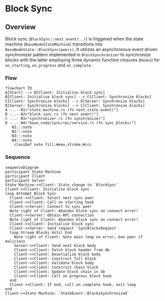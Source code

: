 # Block Sync

## Overview

Block sync (`BlockSync::next_event(..)`) is triggered when the state machine (`BaseNodeStateMachine`) transitions into `BaseNodeState::BlockSync(peers)`. It utilizes an asynchronous event driven synchronizer pattern implemented in `BlockSynchronizer` to synchronize blocks with the latter employing three dynamic function closures (`Hooks`) for `on_starting`, `on_progress` and `on_complete`

### Flow

```mermaid
flowchart TD
A[Start] --> B[Client: Initialise block sync]
B[Client: Initialise block sync] --> C[Client: Synchronize blocks]
C[Client: Synchronize blocks] --> D[Server: Synchronize blocks]
D[Server: Synchronize blocks] --> C[Client: Synchronize blocks]
A -..- N1>"state_machine.rs (fn next_state_event)"]
B -..- N2>"block_sync.rs (fn next_event)"]
C -..- N3>"synchronizer.rs (fn synchronize)"]
D -..- N4>"base_node/sync/rpc/service.rs (fn sync_blocks)"]
   N1:::note
   N2:::note
   N3:::note
   N4:::note
    classDef note fill:#eee,stroke:#ccc
```

### Sequence

```mermaid
sequenceDiagram
participant State Machine
participant Client
participant Server
State Machine->>Client: State change to `BlockSync`
Client->>Client: Initialise block sync
loop Attempt Block Sync
  Client->>Client: Select next sync peer
  Client->>Client: Call on starting hook
  Client->>Server: Connect to sync peer
  Note right of Client: Abandon block sync on connect error!
  Client->>Server: Obtain RPC connection
  Note right of Client: Abandon block sync on connect error!
  Client->>Client: Initialise block sync
  Client->>Server: Send request `SyncBlocksRequest`
  loop Stream Blocks Until End
    Note right of Client: Goto main loop on error, ban peer if malicious
    Server->>Client: Send next block body
    Client->>Client: Fetch block header from db
    Client->>Client: Deserialize block body
    Client->>Client: Construct full block
    Client->>Client: Validate block body
    Client->>Client: Construct chain block
    Client->>Client: Update block chain in db
    Client->>Client: Call on progress block hook
  end
  Client->>Client: If end, call on complete hook, exit loop
end
Client->>State Machine: `StateEvent::BlocksSynchronized`
```